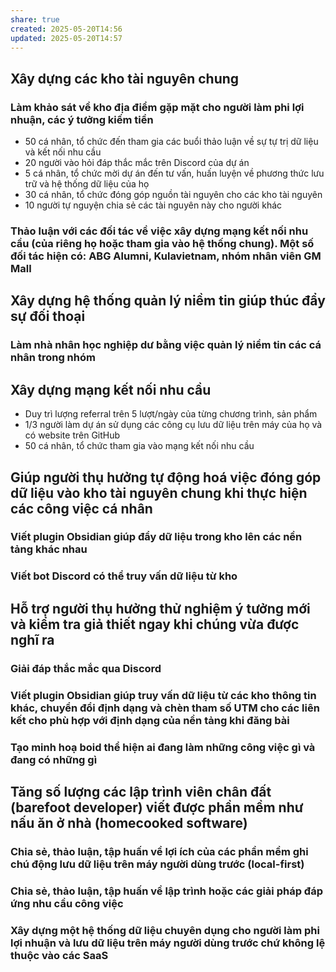 ```yaml
---
share: true
created: 2025-05-20T14:56
updated: 2025-05-20T14:57
---
```

## Xây dựng các kho tài nguyên chung
### Làm khảo sát về kho địa điểm gặp mặt cho người làm phi lợi nhuận, các ý tưởng kiếm tiền
- 50 cá nhân, tổ chức đến tham gia các buổi thảo luận về sự tự trị dữ liệu và kết nối nhu cầu
- 20 người vào hỏi đáp thắc mắc trên Discord của dự án
- 5 cá nhân, tổ chức mời dự án đến tư vấn, huấn luyện về phương thức lưu trữ và hệ thống dữ liệu của họ
- 30 cá nhân, tổ chức đóng góp nguồn tài nguyên cho các kho tài nguyên
- 10 người tự nguyện chia sẻ các tài nguyên này cho người khác

### Thảo luận với các đối tác về việc xây dựng mạng kết nối nhu cầu (của riêng họ hoặc tham gia vào hệ thống chung). Một số đối tác hiện có: ABG Alumni, Kulavietnam, nhóm nhân viên GM Mall

## Xây dựng hệ thống quản lý niềm tin giúp thúc đẩy sự đối thoại
### Làm nhà nhân học nghiệp dư bằng việc quản lý niềm tin các cá nhân trong nhóm

## Xây dựng mạng kết nối nhu cầu
- Duy trì lượng referral trên 5 lượt/ngày của từng chương trình, sản phẩm
- 1/3 người làm dự án sử dụng các công cụ lưu dữ liệu trên máy của họ và có website trên GitHub
- 50 cá nhân, tổ chức tham gia vào mạng kết nối nhu cầu

## Giúp người thụ hưởng tự động hoá việc đóng góp dữ liệu vào kho tài nguyên chung khi thực hiện các công việc cá nhân
### Viết plugin Obsidian giúp đẩy dữ liệu trong kho lên các nền tảng khác nhau
### Viết bot Discord có thể truy vấn dữ liệu từ kho

## Hỗ trợ người thụ hưởng thử nghiệm ý tưởng mới và kiểm tra giả thiết ngay khi chúng vừa được nghĩ ra
### Giải đáp thắc mắc qua Discord 
### Viết plugin Obsidian giúp truy vấn dữ liệu từ các kho thông tin khác, chuyển đổi định dạng và chèn tham số UTM cho các liên kết cho phù hợp với định dạng của nền tảng khi đăng bài
### Tạo minh hoạ boid thể hiện ai đang làm những công việc gì và đang có những gì

## Tăng số lượng các lập trình viên chân đất (barefoot developer) viết được phần mềm như nấu ăn ở nhà (homecooked software) 
### Chia sẻ, thảo luận, tập huấn về lợi ích của các phần mềm ghi chú động lưu dữ liệu trên máy người dùng trước (local-first) 
### Chia sẻ, thảo luận, tập huấn về lập trình hoặc các giải pháp đáp ứng nhu cầu công việc
### Xây dựng một hệ thống dữ liệu chuyên dụng cho người làm phi lợi nhuận và lưu dữ liệu trên máy người dùng trước chứ không lệ thuộc vào các SaaS
